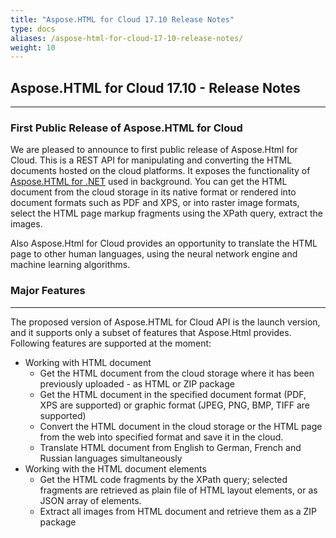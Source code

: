 ```yaml
---
title: "Aspose.HTML for Cloud 17.10 Release Notes"
type: docs
aliases: /aspose-html-for-cloud-17-10-release-notes/
weight: 10
---
```


## **Aspose.HTML for Cloud 17.10 - Release Notes**
-----
### **First Public Release of Aspose.HTML for Cloud**
We are pleased to announce to first public release of Aspose.Html for Cloud. This is a REST API for manipulating and converting the HTML documents hosted on the cloud platforms. It exposes the functionality of [Aspose.HTML for .NET](https://products.aspose.com/html/net/) used in background. You can get the HTML document from the cloud storage in its native format or rendered into document formats such as PDF and XPS, or into raster image formats, select the HTML page markup fragments using the XPath query, extract the images.

Also Aspose.Html for Cloud provides an opportunity to translate the HTML page to other human languages, using the neural network engine and machine learning algorithms.
### **Major Features**
-----
The proposed version of Aspose.HTML for Cloud API is the launch version, and it supports only a subset of features that Aspose.Html provides. Following features are supported at the moment:

- Working with HTML document
  - Get the HTML document from the cloud storage where it has been previously uploaded - as HTML or ZIP package
  - Get the HTML document in the specified document format (PDF, XPS are supported) or graphic format (JPEG, PNG, BMP, TIFF are supported)
  - Convert the HTML document in the cloud storage or the HTML page from the web into specified format and save it in the cloud.
  - Translate HTML document from English to German, French and Russian languages simultaneously
- Working with the HTML document elements
  - Get the HTML code fragments by the XPath query; selected fragments are retrieved as plain file of HTML layout elements, or as JSON array of elements.
  - Extract all images from HTML document and retrieve them as a ZIP package
